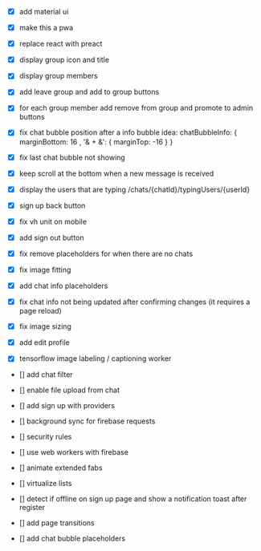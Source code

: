 - [x] add material ui
- [x] make this a pwa
- [x] replace react with preact

- [x] display group icon and title
- [x] display group members
- [x] add leave group and add to group buttons
- [x] for each group member add remove from group and promote to admin buttons
- [x] fix chat bubble position after a info bubble
      idea: chatBubbleInfo: { marginBottom: 16 , '& + &': { marginTop: -16 } }
- [x] fix last chat bubble not showing
- [x] keep scroll at the bottom when a new message is received

- [x] display the users that are typing /chats/{chatId}/typingUsers/{userId}

- [x] sign up back button
- [x] fix vh unit on mobile
- [x] add sign out button
- [x] fix remove placeholders for when there are no chats
- [x] fix image fitting
- [x] add chat info placeholders
- [x] fix chat info not being updated after confirming changes (it requires a page reload)
- [x] fix image sizing

- [x] add edit profile
- [x] tensorflow image labeling / captioning worker
- [] add chat filter
- [] enable file upload from chat
- [] add sign up with providers
- [] background sync for firebase requests

- [] security rules
- [] use web workers with firebase
- [] animate extended fabs

- [] virtualize lists
- [] detect if offline on sign up page and show a notification toast after register

- [] add page transitions
- [] add chat bubble placeholders
